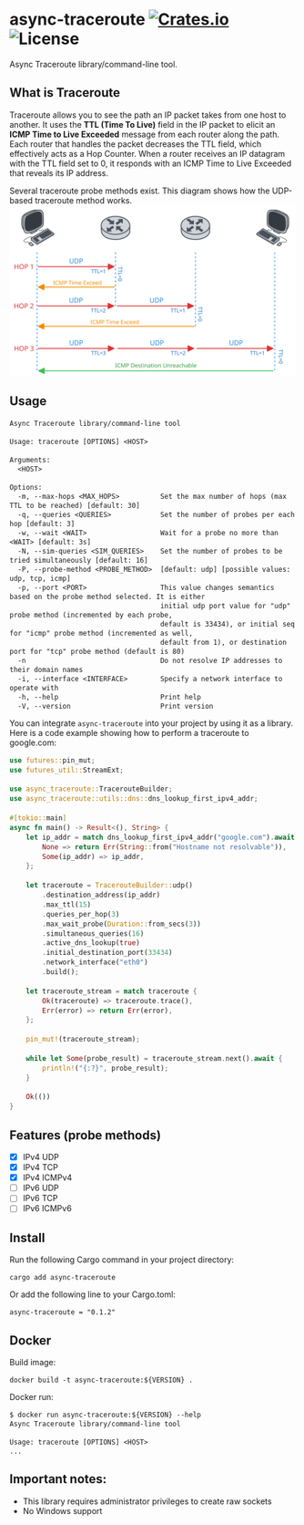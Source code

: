 [crates-url]: https://crates.io/crates/async-traceroute
[license-badge]: https://img.shields.io/crates/l/async-traceroute.svg
[crates-badge]: https://img.shields.io/crates/v/async-traceroute.svg
[github-url]: https://github.com/vtramo/async-traceroute

# async-traceroute [![Crates.io][crates-badge]][crates-url] ![License][license-badge]

Async Traceroute library/command-line tool.
## What is Traceroute
Traceroute allows you to see the path an IP packet takes from one host to another. It uses the **TTL (Time To Live)** field
in the IP packet to elicit an **ICMP Time to Live Exceeded** message from each router along the path. Each router that handles the
packet decreases the TTL field, which effectively acts as a Hop Counter. When a router receives an IP datagram with the
TTL field set to 0, it responds with an ICMP Time to Live Exceeded that reveals its IP address.

Several traceroute probe methods exist. This diagram shows how the UDP-based traceroute method works.
![traceroute.svg](traceroute.svg)
## Usage
```
Async Traceroute library/command-line tool

Usage: traceroute [OPTIONS] <HOST>

Arguments:
  <HOST>  

Options:
  -m, --max-hops <MAX_HOPS>          Set the max number of hops (max TTL to be reached) [default: 30]
  -q, --queries <QUERIES>            Set the number of probes per each hop [default: 3]
  -w, --wait <WAIT>                  Wait for a probe no more than <WAIT> [default: 3s]
  -N, --sim-queries <SIM_QUERIES>    Set the number of probes to be tried simultaneously [default: 16]
  -P, --probe-method <PROBE_METHOD>  [default: udp] [possible values: udp, tcp, icmp]
  -p, --port <PORT>                  This value changes semantics based on the probe method selected. It is either 
                                     initial udp port value for "udp" probe method (incremented by each probe,
                                     default is 33434), or initial seq for "icmp" probe method (incremented as well, 
                                     default from 1), or destination port for "tcp" probe method (default is 80)
  -n                                 Do not resolve IP addresses to their domain names
  -i, --interface <INTERFACE>        Specify a network interface to operate with
  -h, --help                         Print help
  -V, --version                      Print version
```
You can integrate `async-traceroute` into your project by using it as a library. Here is a code example showing how to
perform a traceroute to google.com:
```rust
use futures::pin_mut;
use futures_util::StreamExt;

use async_traceroute::TracerouteBuilder;
use async_traceroute::utils::dns::dns_lookup_first_ipv4_addr;

#[tokio::main]
async fn main() -> Result<(), String> {
    let ip_addr = match dns_lookup_first_ipv4_addr("google.com").await {
        None => return Err(String::from("Hostname not resolvable")),
        Some(ip_addr) => ip_addr,
    };
    
    let traceroute = TracerouteBuilder::udp()
        .destination_address(ip_addr)
        .max_ttl(15)
        .queries_per_hop(3)
        .max_wait_probe(Duration::from_secs(3))
        .simultaneous_queries(16)
        .active_dns_lookup(true)
        .initial_destination_port(33434)
        .network_interface("eth0")
        .build();
    
    let traceroute_stream = match traceroute {
        Ok(traceroute) => traceroute.trace(),
        Err(error) => return Err(error),
    };

    pin_mut!(traceroute_stream);
    
    while let Some(probe_result) = traceroute_stream.next().await {
        println!("{:?}", probe_result);
    }

    Ok(())
}

```
## Features (probe methods)
- [x] IPv4 UDP
- [x] IPv4 TCP
- [x] IPv4 ICMPv4
- [ ] IPv6 UDP 
- [ ] IPv6 TCP 
- [ ] IPv6 ICMPv6 
## Install
Run the following Cargo command in your project directory:
```
cargo add async-traceroute
```
Or add the following line to your Cargo.toml:
```
async-traceroute = "0.1.2"
```
## Docker
Build image:
```
docker build -t async-traceroute:${VERSION} .
```
Docker run:
```
$ docker run async-traceroute:${VERSION} --help
Async Traceroute library/command-line tool

Usage: traceroute [OPTIONS] <HOST>
...
```
## Important notes:
- This library requires administrator privileges to create raw sockets
- No Windows support